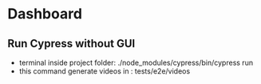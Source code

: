 # Dashboard

## Run Cypress without GUI

- terminal inside project folder: ./node_modules/cypress/bin/cypress run
- this command generate videos in : tests/e2e/videos
